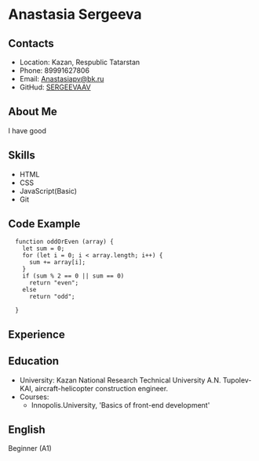 # **Anastasia Sergeeva**

## Contacts
- Location: Kazan, Respublic Tatarstan
- Phone: 89991627806
- Email: Anastasiapv@bk.ru
- GitHud: [SERGEEVAAV](https://github.com/SERGEEVAAV)

## About Me
<p> I have good </p>

## Skills
- HTML
- CSS
- JavaScript(Basic)
- Git 


## Code Example
```
  function oddOrEven (array) {
    let sum = 0;
    for (let i = 0; i < array.length; i++) {
      sum += array[i];
    }
    if (sum % 2 == 0 || sum == 0)
      return "even";
    else
      return "odd";
  
  }
```

## Experience


## Education
- University: Kazan National Research Technical University A.N. Tupolev-KAI, aircraft-helicopter construction engineer.
- Courses:
   - Innopolis.University, 'Basics of front-end development'
 
 
 ## English
 Beginner (A1)

